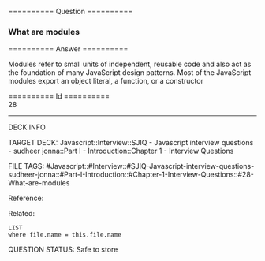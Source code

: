 ========== Question ==========  

### What are modules  

========== Answer ==========  

Modules refer to small units of independent, reusable code and also act as the foundation of many JavaScript design patterns. Most of the JavaScript modules export an object literal, a function, or a constructor

========== Id ==========  
28

---

DECK INFO

TARGET DECK: Javascript::Interview::SJIQ - Javascript interview questions - sudheer jonna::Part I - Introduction::Chapter 1 - Interview Questions

FILE TAGS: #Javascript::#Interview::#SJIQ-Javascript-interview-questions-sudheer-jonna::#Part-I-Introduction::#Chapter-1-Interview-Questions::#28-What-are-modules

Reference:

Related:

```dataview
LIST
where file.name = this.file.name
```

QUESTION STATUS: Safe to store
